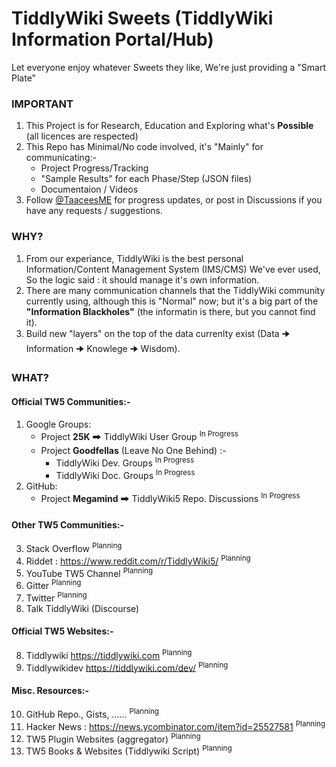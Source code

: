 # TiddlyWiki Sweets (TiddlyWiki Information Portal/Hub)
 Let everyone enjoy whatever Sweets they like, We're just providing a "Smart Plate"

### IMPORTANT
1. This Project is for Research, Education and Exploring what's __Possible__  (all licences are respected) 
2. This Repo has Minimal/No code involved, it's "Mainly" for communicating:-
    * Project Progress/Tracking
    * "Sample Results" for each Phase/Step (JSON files)
    * Documentaion / Videos
3. Follow [@TaaceesME](https://twitter.com/TaaceesME) for progress updates, or post in Discussions if you have any requests / suggestions.

### WHY?
1. From our experiance, TiddlyWiki is the best personal Information/Content Management System (IMS/CMS) We've ever used, So the logic said : it should manage it's own information.
2. There are many communication channels that the TiddlyWiki community currently using, although this is "Normal" now; but it's a big part of the __"Information Blackholes"__ (the informatin is there, but you cannot find it).
3. Build new "layers" on the top of the data currenlty exist (Data 🠊 Information 🠊 Knowlege 🠊 Wisdom).

### WHAT?
#### Official TW5 Communities:-
1. Google Groups:
   * Project __25K__  🠲  TiddlyWiki User Group <sup>In Progress</sup> 
   * Project __Goodfellas__ (Leave No One Behind) :-
      * TiddlyWiki Dev. Groups  <sup>In Progress</sup> 
      * TiddlyWiki Doc. Groups <sup>In Progress</sup> 
2. GitHub:
   * Project __Megamind__ 🠲 TiddlyWiki5 Repo. Discussions <sup>In Progress</sup> 

#### Other TW5 Communities:-
3. Stack Overflow  <sup>Planning</sup> 
4. Riddet : https://www.reddit.com/r/TiddlyWiki5/  <sup>Planning</sup> 
5. YouTube TW5 Channel  <sup>Planning</sup> 
6. Gitter  <sup>Planning</sup> 
7. Twitter   <sup>Planning</sup> 
8. Talk TiddlyWiki (Discourse)

#### Official TW5 Websites:-
8. Tiddlywiki https://tiddlywiki.com  <sup>Planning</sup> 
9. Tiddlywikidev https://tiddlywiki.com/dev/  <sup>Planning</sup> 

#### Misc. Resources:-
10. GitHub Repo., Gists, ......  <sup>Planning</sup> 
11. Hacker News : https://news.ycombinator.com/item?id=25527581  <sup>Planning</sup> 
12. TW5 Plugin Websites (aggregator)  <sup>Planning</sup> 
13. TW5 Books & Websites (Tiddlywiki Script)  <sup>Planning</sup> 




